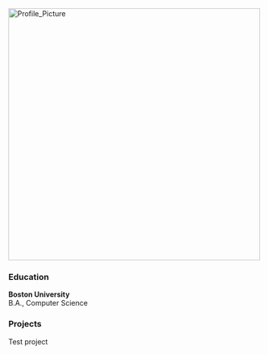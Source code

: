 <img src="/assets/images/Profile_Picture.jpg" alt="Profile_Picture" width="500" length="400" />

### Education
**Boston University**  
B.A., Computer Science

### Projects

Test project

